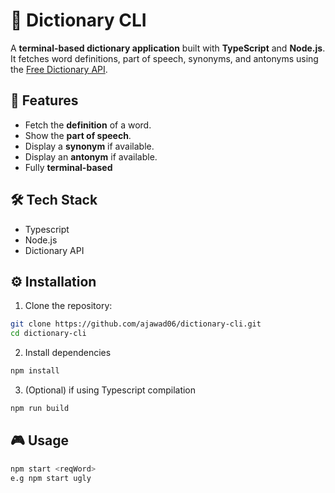# 📕 Dictionary CLI

A **terminal-based dictionary application** built with **TypeScript** and **Node.js**.  
It fetches word definitions, part of speech, synonyms, and antonyms using the [Free Dictionary API](https://dictionaryapi.dev/).

## 🚀 Features

- Fetch the **definition** of a word.
- Show the **part of speech**.
- Display a **synonym** if available.
- Display an **antonym** if available.
- Fully **terminal-based**

## 🛠️ Tech Stack

- Typescript
- Node.js
- Dictionary API

## ⚙️ Installation

1. Clone the repository:

```bash
git clone https://github.com/ajawad06/dictionary-cli.git
cd dictionary-cli
```
2. Install dependencies
   
```bash
npm install
```
3. (Optional) if using Typescript compilation

```bash
npm run build
```

## 🎮 Usage

```bash
npm start <reqWord>
e.g npm start ugly
```
